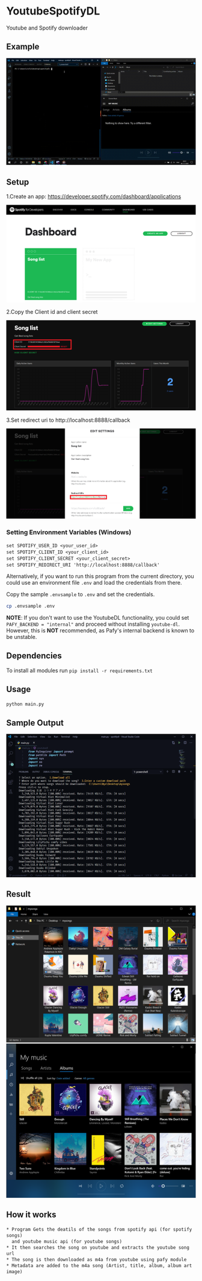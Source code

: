 # YoutubeSpotifyDL

Youtube and Spotify downloader

## Example

![](imgs/example.gif)

## Setup

1.Create an app: https://developer.spotify.com/dashboard/applications

![](imgs/setup.png)

2.Copy the Client id and client secret

![](imgs/copy.png)

3.Set redirect uri to http://localhost:8888/callback

![](imgs/redirecturi.png)

### Setting Environment Variables (Windows)

`set SPOTIFY_USER_ID <your_user_id>`  
`set SPOTIFY_CLIENT_ID <your_client_id>`  
`set SPOTIFY_CLIENT_SECRET <your_client_secret>`  
`set SPOTIFY_REDIRECT_URI 'http://localhost:8888/callback'`


Alternatively, if you want to run this program from the current directory, you could use an environment file `.env` and load the credentials from there.

Copy the sample `.envsample` to `.env` and set the credentials.

```bash
cp .envsample .env
```

**NOTE**: If you don't want to use the YoutubeDL functionality, you could set `PAFY_BACKEND = "internal"` and proceed without installing `youtube-dl`. However, this is **NOT** recommended, as Pafy's internal backend is known to be unstable.


## Dependencies

To install all modules run `pip install -r requirements.txt`

## Usage

`python main.py`

## Sample Output

![](imgs/terminal.png)

## Result

![](imgs/folder.png)
![](imgs/musicplayer.png)

## How it works

```
* Program Gets the deatils of the songs from spotify api (for spotify songs)  
  and youtube music api (for youtube songs)  
* It then searches the song on youtube and extracts the youtube song url
* The song is then downloaded as m4a from youtube using pafy module
* Metadata are added to the m4a song (Artist, title, album, album art image)
```
